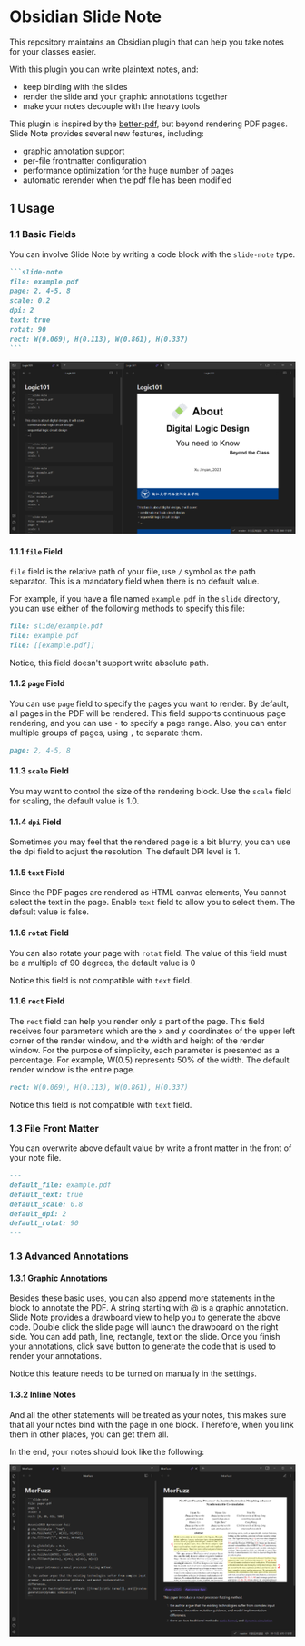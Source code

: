 # Obsidian Slide Note

This repository maintains an Obsidian plugin that can help you take notes for your classes easier.

With this plugin you can write plaintext notes, and:

- keep binding with the slides
- render the slide and your graphic annotations together
- make your notes decouple with the heavy tools

This plugin is inspired by the [better-pdf](https://github.com/MSzturc/obsidian-better-pdf-plugin), but beyond rendering PDF pages.
Slide Note provides several new features, including:

- graphic annotation support
- per-file frontmatter configuration
- performance optimization for the huge number of pages
- automatic rerender when the pdf file has been modified

## 1 Usage

### 1.1 Basic Fields

You can involve Slide Note by writing a code block with the `slide-note` type.

`````markdown
```slide-note
file: example.pdf
page: 2, 4-5, 8
scale: 0.2
dpi: 2
text: true
rotat: 90
rect: W(0.069), H(0.113), W(0.861), H(0.337)
```
`````

![basic usage](doc/basic.png)

#### 1.1.1 `file` Field

`file` field is the relative path of your file, use `/` symbol as the path separator.
This is a mandatory field when there is no default value.

For example, if you have a file named `example.pdf` in the `slide` directory, you can use either of the following methods to specify this file:

```markdown
file: slide/example.pdf
file: example.pdf
file: [[example.pdf]]
```

Notice, this field doesn't support write absolute path.

#### 1.1.2 `page` Field

You can use `page` field to specify the pages you want to render.
By default, all pages in the PDF will be rendered.
This field supports continuous page rendering, and you can use `-` to specify a page range.
Also, you can enter multiple groups of pages, using `,` to separate them.

```markdown
page: 2, 4-5, 8
```

#### 1.1.3 `scale` Field

You may want to control the size of the rendering block.
Use the `scale` field for scaling, the default value is 1.0.

#### 1.1.4 `dpi` Field

Sometimes you may feel that the rendered page is a bit blurry, you can use the dpi field to adjust the resolution.
The default DPI level is 1.

#### 1.1.5 `text` Field

Since the PDF pages are rendered as HTML canvas elements, You cannot select the text in the page.
Enable `text` field to allow you to select them.
The default value is false.

#### 1.1.6 `rotat` Field

You can also rotate your page with `rotat` field.
The value of this field must be a multiple of 90 degrees, the default value is 0

Notice this field is not compatible with `text` field.

#### 1.1.6 `rect` Field

The `rect` field can help you render only a part of the page.
This field receives four parameters which are the x and y coordinates of the upper left corner of the render window, and the width and height of the render window.
For the purpose of simplicity, each parameter is presented as a percentage.
For example, W(0.5) represents 50% of the width.
The default render window is the entire page.

```markdown
rect: W(0.069), H(0.113), W(0.861), H(0.337)
```

Notice this field is not compatible with `text` field.

### 1.3 File Front Matter

You can overwrite above default value by write a front matter in the front of your note file.
```markdown
---
default_file: example.pdf
default_text: true
default_scale: 0.8
default_dpi: 2
default_rotat: 90
---
```

### 1.3 Advanced Annotations

#### 1.3.1 Graphic Annotations

Besides these basic uses, you can also append more statements in the block to annotate the PDF.
A string starting with @ is a graphic annotation.
Slide Note provides a drawboard view to help you to generate the above code.
Double click the slide page will launch the drawboard on the right side.
You can add path, line, rectangle, text on the slide.
Once you finish your annotations, click save button to generate the code that is used to render your annotations.

Notice this feature needs to be turned on manually in the settings.

#### 1.3.2 Inline Notes

And all the other statements will be treated as your notes, this makes sure that all your notes bind with the page in one block.
Therefore, when you link them in other places, you can get them all.

In the end, your notes should look like the following:

![advance usage](doc/advance.png)

